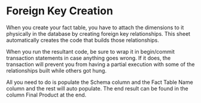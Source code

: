 # Foreign Key Creation

When you create your fact table, you have to attach the dimensions to it physically in the database by creating foreign key relationships. This sheet automatically creates the code that builds those relationships.

When you run the resultant code, be sure to wrap it in begin/commit transaction statements in case anything goes wrong. If it does, the transaction will prevent you from having a partial execution with some of the relationships built while others got hung.

All you need to do is populate the Schema column and the Fact Table Name column and the rest will auto populate. The end result can be found in the column Final Product at the end.




